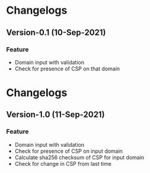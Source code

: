 # Changelogs
## Version-0.1 (10-Sep-2021)
### Feature
- Domain input with validation
- Check for presence of CSP on that domain

# Changelogs
## Version-1.0 (11-Sep-2021)
### Feature
- Domain input with validation
- Check for presence of CSP on input domain
- Calculate sha256 checksum of CSP for input domain
- Check for change in CSP from last time
